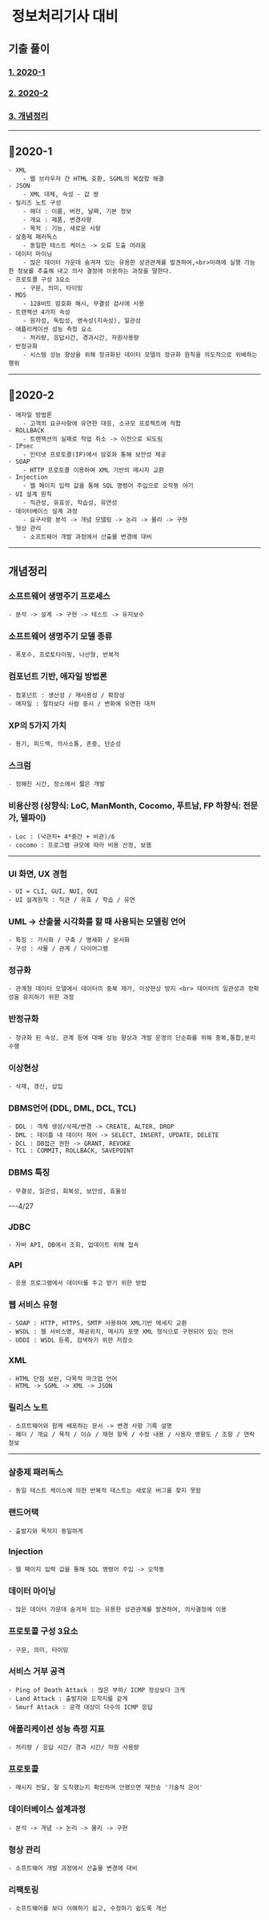 #  정보처리기사 대비

## 기출 풀이
### [1. 2020-1](#2020-1)
### [2. 2020-2](#📝2020-2)
### [3. 개념정리](#개념정리)

---
## 📝2020-1
    - XML 
        - 웹 브라우저 간 HTML 호환, SGML의 복잡함 해결
    - JSON
        - XML 대체, 속성 - 값 쌍
    - 릴리즈 노트 구성 
        - 헤더 : 이름, 버전, 날짜, 기본 정보
        - 개요 : 제품, 변경사항
        - 목적 : 기능, 새로운 사항
    - 살충제 패러독스
        - 동일한 테스트 케이스 -> 오류 도출 어려움
    - 데이터 마이닝
        - 많은 데이터 가운데 숨겨져 있는 유용한 상관관계를 발견하여,<br>미래에 실행 가능한 정보를 추출해 내고 의사 결정에 이용하는 과정을 말한다.
    - 프로토콜 구성 3요소
        - 구문, 의미, 타이밍
    - MD5
        - 128비트 암호화 해시, 무결성 검사에 사용
    - 트랜잭션 4가지 속성
        - 원자성, 독립성, 영속성(지속성), 일관성
    - 애플리케이션 성능 측정 요소   
        - 처리량, 응답시간, 경과시간, 자원사용량
    - 반정규화
        - 시스템 성능 향상을 위해 정규화된 데이터 모델의 정규화 원칙을 의도적으로 위배하는 행위
---
## 📝2020-2
    - 애자일 방법론
        - 고객의 요규사항에 유연한 대응, 소규모 프로젝트에 적합
    - ROLLBACK
        - 트랜잭션의 실패로 작업 취소 -> 이전으로 되도림
    - IPsec 
        - 인터넷 프로토콜(IP)에서 암호화 통해 보안성 제공
    - SOAP
        - HTTP 프로토콜 이용하여 XML 기반의 메시지 교환
    - Injection
        - 웹 페이지 입력 값을 통해 SQL 명령어 주입으로 오작동 야기
    - UI 설계 원칙
        - 직관성, 유효성, 학습성, 유연성
    - 데이터베이스 설계 과정
        - 요구사항 분석 -> 개념 모델링 -> 논리 -> 물리 -> 구현
    - 형상 관리
        - 소프트웨어 개발 과정에서 산출물 변경에 대비
---
## 개념정리

### 소프트웨어 생명주기 프로세스
    - 분석 -> 설계 -> 구현 -> 테스트 -> 유지보수
### 소프트웨어 생명주기 모델 종류
    - 폭포수, 프로토타이핑, 나선형, 반복적
### 컴포넌트 기반, 애자일 방법론
    - 컴포넌트 : 생산성 / 재사용성 / 확장성
    - 애자일 : 절차보다 사람 중시 / 변화에 유연한 대처
### XP의 5가지 가치
    - 용기, 피드백, 의사소통, 존중, 단순성
### 스크럼 
    - 정해진 시간, 장소에서 짧은 개발
### 비용산정 (상향식: LoC, ManMonth, Cocomo, 푸트남, FP 하향식: 전문가, 델파이)
    - Loc : (낙관치+ 4*중간 + 비관)/6 
    - cocomo : 프로그램 규모에 따라 비용 산정, 보헴
---
### UI 화면, UX 경험
    - UI = CLI, GUI, NUI, OUI
    - UI 설계원칙 : 직관 / 유효 / 학습 / 유연

### UML -> 산출물 시각화를 할 때 사용되는 모델링 언어
    - 특징 : 가시화 / 구축 / 명세화 / 문서화
    - 구성 : 사물 / 관계 / 다이어그램

### 정규화
    - 관계형 데이터 모델에서 데이터의 중복 제거, 이상현상 방지 <br> 데이터의 일관성과 정확성을 유지하기 위한 과정
### 반정규화
    - 정규화 된 속성, 관계 등에 대해 성능 향상과 개발 운영의 단순화를 위해 중복,통합,분리 수행
### 이상현상
    - 삭제, 갱신, 삽입

### DBMS언어 (DDL, DML, DCL, TCL)
    - DDL : 객체 생성/삭제/변경 -> CREATE, ALTER, DROP
    - DML : 데이틀 내 데이터 제어 -> SELECT, INSERT, UPDATE, DELETE
    - DCL : DB접근 권한 -> GRANT, REVOKE
    - TCL : COMMIT, ROLLBACK, SAVEPOINT
### DBMS 특징
    - 무결성, 일관성, 회복성, 보안성, 효율성
---4/27
### JDBC
    - 자바 API, DB에서 조회, 업데이트 위해 접속
### API
    - 응용 프로그램에서 데이터를 주고 받기 위한 방법

### 웹 서비스 유형
    - SOAP : HTTP, HTTPS, SMTP 사용하여 XML기반 메세지 교환
    - WSDL : 웹 서비스명, 제공위치, 메시지 포맷 XML 형식으로 구현되어 있는 언어
    - UDDI : WSDL 등록, 검색하기 위한 저장소
### XML
    - HTML 단점 보완, 다목적 마크업 언어
    - HTML -> SGML -> XML -> JSON
### 릴리스 노트
    - 소프트웨어와 함께 배포하는 문서 -> 변경 사항 기록 설명
    - 헤더 / 개요 / 목적 / 이슈 / 재현 항목 / 수정 내용 / 사용자 영향도 / 조항 / 연락 정보
---
### 살충제 패러독스
    - 동일 테스트 케이스에 의한 반복적 테스트는 새로운 버그를 찾지 못함
### 랜드어택
    - 출발지와 목적지 동일하게
### Injection
    - 웹 페이지 입력 값을 통해 SQL 명령어 주입 -> 오작동
### 데이터 마이닝
    - 많은 데이터 가운데 숨겨져 있는 유용한 상관관계를 발견하여, 의사결정에 이용
### 프로토콜 구성 3요소
    - 구문, 의미, 타이밍
### 서비스 거부 공격
    - Ping of Death Attack : 많은 부하/ ICMP 정상보다 크게
    - Land Attack : 출발지와 도착지를 같게
    - Smurf Attack : 공격 대상이 다수의 ICMP 응답
### 애플리케이션 성능 측정 지표
    - 처리량 / 응답 시간/ 경과 시간/ 자원 사용량

### 프로토콜
    - 메시지 전달, 잘 도착했는지 확인하며 안했으면 재전송 '기술적 은어'

### 데이터베이스 설계과정
    - 분석 -> 개념 -> 논리 -> 물리 -> 구현
### 형상 관리
    - 소프트웨어 개발 과정에서 산출물 변경에 대비
### 리팩토링
    - 소프트웨어를 보다 이해하기 쉽고, 수정하기 쉽도록 개선

